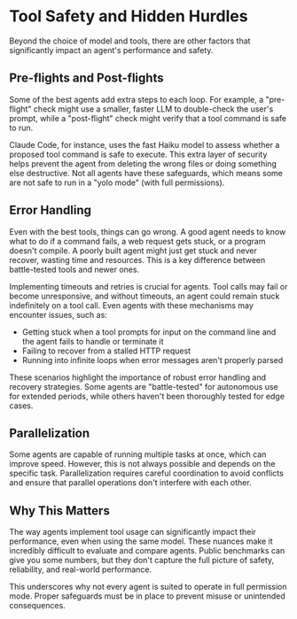 # Tool Safety and Hidden Hurdles

Beyond the choice of model and tools, there are other factors that significantly impact an agent's performance and safety.

## Pre-flights and Post-flights

Some of the best agents add extra steps to each loop. For example, a "pre-flight" check might use a smaller, faster LLM to double-check the user's prompt, while a "post-flight" check might verify that a tool command is safe to run.

Claude Code, for instance, uses the fast Haiku model to assess whether a proposed tool command is safe to execute. This extra layer of security helps prevent the agent from deleting the wrong files or doing something else destructive. Not all agents have these safeguards, which means some are not safe to run in a "yolo mode" (with full permissions).

## Error Handling

Even with the best tools, things can go wrong. A good agent needs to know what to do if a command fails, a web request gets stuck, or a program doesn't compile. A poorly built agent might just get stuck and never recover, wasting time and resources. This is a key difference between battle-tested tools and newer ones.

Implementing timeouts and retries is crucial for agents. Tool calls may fail or become unresponsive, and without timeouts, an agent could remain stuck indefinitely on a tool call. Even agents with these mechanisms may encounter issues, such as:
- Getting stuck when a tool prompts for input on the command line and the agent fails to handle or terminate it
- Failing to recover from a stalled HTTP request
- Running into infinite loops when error messages aren't properly parsed

These scenarios highlight the importance of robust error handling and recovery strategies. Some agents are "battle-tested" for autonomous use for extended periods, while others haven't been thoroughly tested for edge cases.

## Parallelization

Some agents are capable of running multiple tasks at once, which can improve speed. However, this is not always possible and depends on the specific task. Parallelization requires careful coordination to avoid conflicts and ensure that parallel operations don't interfere with each other.

## Why This Matters

The way agents implement tool usage can significantly impact their performance, even when using the same model. These nuances make it incredibly difficult to evaluate and compare agents. Public benchmarks can give you some numbers, but they don't capture the full picture of safety, reliability, and real-world performance.

This underscores why not every agent is suited to operate in full permission mode. Proper safeguards must be in place to prevent misuse or unintended consequences.

